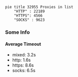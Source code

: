 
```mermaid
pie title 32955 Proxies in list
    "HTTP" : 22189
    "HTTPS": 4566
    "SOCKS" : 9623
```

### Some Info
#### Average Timeout

- mixed: 3.2s
- http: 1.6s
- https: 8.6s
- socks: 6.5s